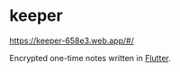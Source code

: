 # keeper

https://keeper-658e3.web.app/#/

Encrypted one-time notes written in [Flutter](https://flutter.dev/).
